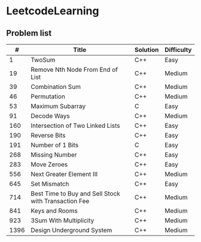 
# LeetcodeLearning

## Problem list
| #    | Title                                                | Solution | Difficulty |
| ---- | ---------------------------------------------------- | -------- | ---------- |
| 1    | TwoSum                                               | C++      | Easy       |
| 19   | Remove Nth Node From End of List                     | C++      | Medium     |
| 39   | Combination Sum                                      | C++      | Medium     |
| 46   | Permutation                                          | C++      | Medium     |
| 53   | Maximum Subarray                                     | C        | Easy       |
| 91   | Decode Ways                                          | C++      | Medium     |
| 160  | Intersection of Two Linked Lists                     | C++      | Easy       |
| 190  | Reverse Bits                                         | C++      | Easy       |
| 191  | Number of 1 Bits                                     | C        | Easy       |
| 268  | Missing Number                                       | C++      | Easy       |
| 283  | Move Zeroes                                          | C++      | Easy       |
| 556  | Next Greater Element III                             | C++      | Medium     |
| 645  | Set Mismatch                                         | C++      | Easy       |
| 714  | Best Time to Buy and Sell Stock with Transaction Fee | C++      | Medium     |
| 841  | Keys and Rooms                                       | C++      | Medium     |
| 923  | 3Sum With Multiplicity                               | C++      | Medium     |
| 1396 | Design Underground System                            | C++      | Medium     |
